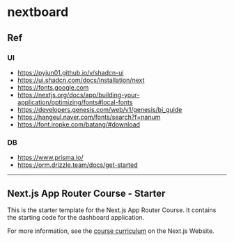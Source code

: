 # nextboard


## Ref
### UI
- https://pyjun01.github.io/v/shadcn-ui
- https://ui.shadcn.com/docs/installation/next
- https://fonts.google.com
- https://nextjs.org/docs/app/building-your-application/optimizing/fonts#local-fonts
- https://developers.genesis.com/web/v1/genesis/bi_guide
- https://hangeul.naver.com/fonts/search?f=nanum
- https://font.iropke.com/batang/#download


### DB
- https://www.prisma.io/
- https://orm.drizzle.team/docs/get-started


---
## Next.js App Router Course - Starter

This is the starter template for the Next.js App Router Course. It contains the starting code for the dashboard application.

For more information, see the [course curriculum](https://nextjs.org/learn) on the Next.js Website.
